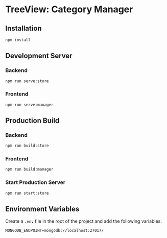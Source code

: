 # TreeView: Category Manager

## Installation

```bash
npm install
```

## Development Server
### Backend
```bash
npm run serve:store
```

### Frontend
```bash
npm run serve:manager
```

## Production Build
### Backend
```bash
npm run build:store
```
### Frontend
```bash
npm run build:manager
```

### Start Production Server
```bash
npm run start:store
```

## Environment Variables
Create a `.env` file in the root of the project and add the following variables:

```dotenv
MONGODB_ENDPOINT=mongodb://localhost:27017/
```
